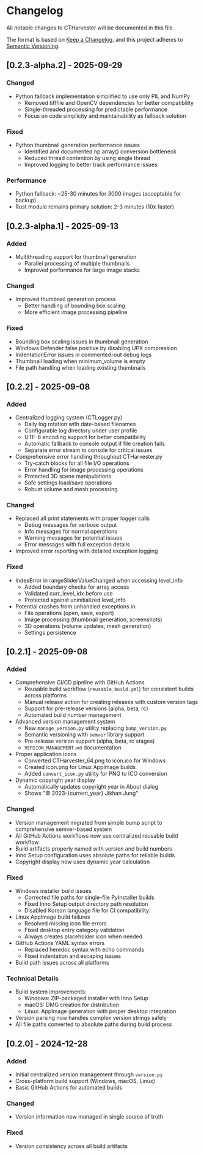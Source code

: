 # Changelog

All notable changes to CTHarvester will be documented in this file.

The format is based on [Keep a Changelog](https://keepachangelog.com/en/1.0.0/),
and this project adheres to [Semantic Versioning](https://semver.org/spec/v2.0.0.html).




## [0.2.3-alpha.2] - 2025-09-29

### Changed
- Python fallback implementation simplified to use only PIL and NumPy
  - Removed tifffile and OpenCV dependencies for better compatibility
  - Single-threaded processing for predictable performance
  - Focus on code simplicity and maintainability as fallback solution

### Fixed
- Python thumbnail generation performance issues
  - Identified and documented np.array() conversion bottleneck
  - Reduced thread contention by using single thread
  - Improved logging to better track performance issues

### Performance
- Python fallback: ~25-30 minutes for 3000 images (acceptable for backup)
- Rust module remains primary solution: 2-3 minutes (10x faster)


## [0.2.3-alpha.1] - 2025-09-13

### Added
- Multithreading support for thumbnail generation
  - Parallel processing of multiple thumbnails
  - Improved performance for large image stacks

### Changed
- Improved thumbnail generation process
  - Better handling of bounding box scaling
  - More efficient image processing pipeline

### Fixed
- Bounding box scaling issues in thumbnail generation
- Windows Defender false positive by disabling UPX compression
- IndentationError issues in commented-out debug logs
- Thumbnail loading when minimum_volume is empty
- File path handling when loading existing thumbnails


## [0.2.2] - 2025-09-08

### Added
- Centralized logging system (CTLogger.py)
  - Daily log rotation with date-based filenames
  - Configurable log directory under user profile
  - UTF-8 encoding support for better compatibility
  - Automatic fallback to console output if file creation fails
  - Separate error stream to console for critical issues
- Comprehensive error handling throughout CTHarvester.py
  - Try-catch blocks for all file I/O operations
  - Error handling for image processing operations
  - Protected 3D scene manipulations
  - Safe settings load/save operations
  - Robust volume and mesh processing

### Changed
- Replaced all print statements with proper logger calls
  - Debug messages for verbose output
  - Info messages for normal operations
  - Warning messages for potential issues
  - Error messages with full exception details
- Improved error reporting with detailed exception logging

### Fixed
- IndexError in rangeSliderValueChanged when accessing level_info
  - Added boundary checks for array access
  - Validated curr_level_idx before use
  - Protected against uninitialized level_info
- Potential crashes from unhandled exceptions in:
  - File operations (open, save, export)
  - Image processing (thumbnail generation, screenshots)
  - 3D operations (volume updates, mesh generation)
  - Settings persistence


## [0.2.1] - 2025-09-08

### Added
- Comprehensive CI/CD pipeline with GitHub Actions
  - Reusable build workflow (`reusable_build.yml`) for consistent builds across platforms
  - Manual release action for creating releases with custom version tags
  - Support for pre-release versions (alpha, beta, rc)
  - Automated build number management
- Advanced version management system
  - New `manage_version.py` utility replacing `bump_version.py`
  - Semantic versioning with `semver` library support
  - Pre-release version support (alpha, beta, rc stages)
  - `VERSION_MANAGEMENT.md` documentation
- Proper application icons
  - Converted CTHarvester_64.png to icon.ico for Windows
  - Created icon.png for Linux AppImage builds
  - Added `convert_icon.py` utility for PNG to ICO conversion
- Dynamic copyright year display
  - Automatically updates copyright year in About dialog
  - Shows "© 2023-{current_year} Jikhan Jung"

### Changed
- Version management migrated from simple bump script to comprehensive semver-based system
- All GitHub Actions workflows now use centralized reusable build workflow
- Build artifacts properly named with version and build numbers
- Inno Setup configuration uses absolute paths for reliable builds
- Copyright display now uses dynamic year calculation

### Fixed
- Windows installer build issues
  - Corrected file paths for single-file PyInstaller builds
  - Fixed Inno Setup output directory path resolution
  - Disabled Korean language file for CI compatibility
- Linux AppImage build failures
  - Resolved missing icon file errors
  - Fixed desktop entry category validation
  - Always creates placeholder icon when needed
- GitHub Actions YAML syntax errors
  - Replaced heredoc syntax with echo commands
  - Fixed indentation and escaping issues
- Build path issues across all platforms

### Technical Details
- Build system improvements:
  - Windows: ZIP-packaged installer with Inno Setup
  - macOS: DMG creation for distribution
  - Linux: AppImage generation with proper desktop integration
- Version parsing now handles complex version strings safely
- All file paths converted to absolute paths during build process

## [0.2.0] - 2024-12-28

### Added
- Initial centralized version management through `version.py`
- Cross-platform build support (Windows, macOS, Linux)
- Basic GitHub Actions for automated builds

### Changed
- Version information now managed in single source of truth

### Fixed
- Version consistency across all build artifacts